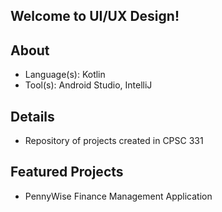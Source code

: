 ## Welcome to UI/UX Design!

## About
- Language(s): Kotlin
- Tool(s): Android Studio, IntelliJ

## Details
- Repository of projects created in CPSC 331

## Featured Projects
- PennyWise Finance Management Application
